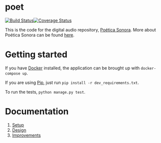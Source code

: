 # poet

[![Build Status](https://travis-ci.com/davlum/poet.svg?branch=master)](https://travis-ci.com/davlum/poet)[![Coverage Status](https://coveralls.io/repos/github/davlum/poet/badge.svg?branch=HEAD)](https://coveralls.io/github/davlum/poet?branch=HEAD)

This is the code for the digital audio repository, [Poética Sonora](https://poeticasonora.me/). More about Poética Sonora can be found [here](https://poeticasonora.mx/).

# Getting started

If you have [Docker](https://www.docker.com/) installed, the application can be brought up with 
`docker-compose up`.

If you are using [Pip](https://packaging.python.org/tutorials/installing-packages/), just run 
`pip install -r dev_requirements.txt`.

To run the tests, `python manage.py test`.

# Documentation

1. [Setup](docs/setup.md)
2. [Design](docs/design.md)
3. [Improvements](docs/improvements.md)

